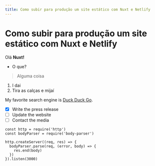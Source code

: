 ```yaml
---
title: Como subir para produção um site estático com Nuxt e Netlify
---
```


Como subir para produção um site estático com Nuxt e Netlify
============================================================

Olá **Nuxt!**

* O que?
> Alguma coisa

1. I dai
2. Tira as calças e mijaí

My favorite search engine is [Duck Duck Go](https://duckduckgo.com).

- [x] Write the press release
- [ ] Update the website
- [ ] Contact the media

```js{1,3-5}[server.js]
const http = require('http')
const bodyParser = require('body-parser')

http.createServer((req, res) => {
  bodyParser.parse(req, (error, body) => {
    res.end(body)
  })
}).listen(3000)
```